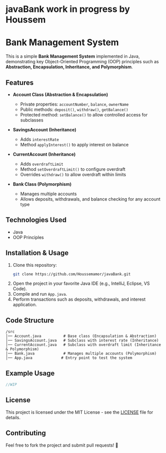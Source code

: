 # javaBank work in progress by Houssem
# Bank Management System

This is a simple **Bank Management System** implemented in Java, demonstrating key Object-Oriented Programming (OOP) principles such as **Abstraction, Encapsulation, Inheritance, and Polymorphism**.

## Features

- **Account Class (Abstraction & Encapsulation)**
  - Private properties: `accountNumber`, `balance`, `ownerName`
  - Public methods: `deposit()`, `withdraw()`, `getBalance()`
  - Protected method: `setBalance()` to allow controlled access for subclasses

- **SavingsAccount (Inheritance)**
  - Adds `interestRate`
  - Method `applyInterest()` to apply interest on balance

- **CurrentAccount (Inheritance)**
  - Adds `overdraftLimit`
  - Method `setOverdraftLimit()` to configure overdraft
  - Overrides `withdraw()` to allow overdraft within limits

- **Bank Class (Polymorphism)**
  - Manages multiple accounts
  - Allows deposits, withdrawals, and balance checking for any account type

## Technologies Used

- Java
- OOP Principles

## Installation & Usage

1. Clone this repository:
   ```sh
   git clone https://github.com/Houssemamor/javaBank.git
   ```
2. Open the project in your favorite Java IDE (e.g., IntelliJ, Eclipse, VS Code).
3. Compile and run `App.java`.
4. Perform transactions such as deposits, withdrawals, and interest application.

## Code Structure

```plaintext
/src
│── Account.java          # Base class (Encapsulation & Abstraction)
│── SavingsAccount.java   # Subclass with interest rate (Inheritance)
│── CurrentAccount.java   # Subclass with overdraft limit (Inheritance & Polymorphism)
│── Bank.java             # Manages multiple accounts (Polymorphism)
│── App.java             # Entry point to test the system
```

## Example Usage

```java
//WIP
```

## License

This project is licensed under the MIT License - see the [LICENSE](LICENSE) file for details.

## Contributing

Feel free to fork the project and submit pull requests! 🎉

